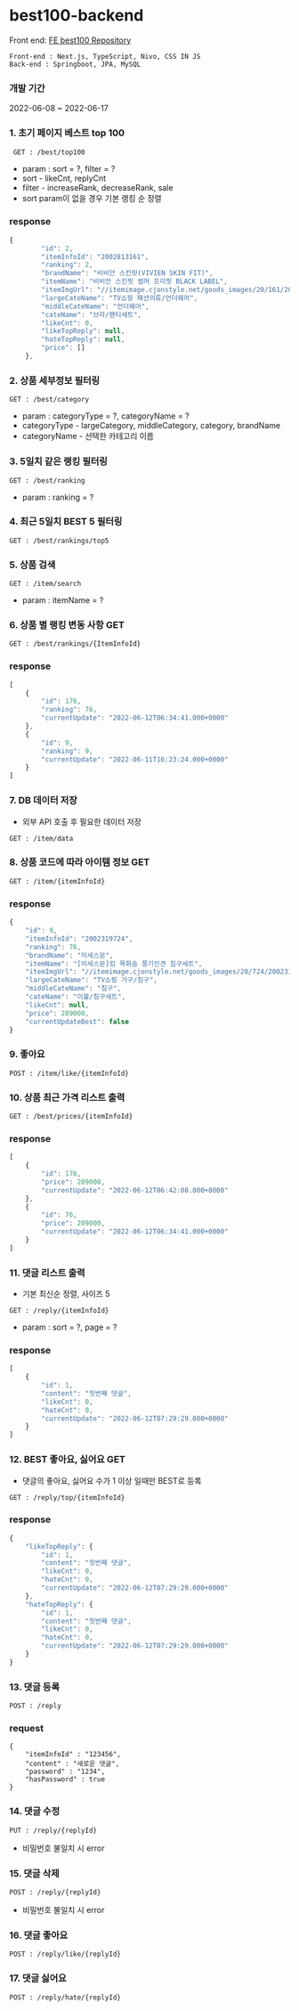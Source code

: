 # best100-backend 

Front end: [FE best100 Repository](https://github.com/choieunii/best100-frontend)

```
Front-end : Next.js, TypeScript, Nivo, CSS IN JS
Back-end : Springboot, JPA, MySQL
```

### 개발 기간 
2022-06-08 ~ 2022-06-17

### 1. 초기 페이지 베스트 top 100
```
 GET : /best/top100 
```

* param : sort = ?, filter = ?
* sort - likeCnt, replyCnt       
* filter - increaseRank, decreaseRank, sale
* sort param이 없을 경우 기본 랭킹 순 정렬

### response
```jsx
{
        "id": 2,
        "itemInfoId": "2002813161",
        "ranking": 2,
        "brandName": "비비안 스킨핏(VIVIEN SKIN FIT)",
        "itemName": "비비안 스킨핏 썸머 프리핏 BLACK LABEL",
        "itemImgUrl": "//itemimage.cjonstyle.net/goods_images/20/161/2002813161L.jpg",
        "largeCateName": "TV쇼핑 패션의류/언더웨어",
        "middleCateName": "언더웨어",
        "cateName": "브라/팬티세트",
        "likeCnt": 0,
        "likeTopReply": null,
        "hateTopReply": null,
        "price": []
    },
```

### 2. 상품 세부정보 필터링
```
GET : /best/category
```
* param : categoryType = ?, categoryName = ?
* categoryType - largeCategory, middleCategory, category, brandName      
* categoryName - 선택한 카테고리 이름

### 3. 5일치 같은 랭킹 필터링
```
GET : /best/ranking
```
* param : ranking = ?

### 4. 최근 5일치 BEST 5 필터링
```
GET : /best/rankings/top5
```
### 5. 상품 검색
```
GET : /item/search
```
* param : itemName = ?

### 6. 상품 별 랭킹 변동 사항 GET
```
GET : /best/rankings/{ItemInfoId}
```
### response
```jsx
[
    {
        "id": 176,
        "ranking": 76,
        "currentUpdate": "2022-06-12T06:34:41.000+0000"
    },
    {
        "id": 9,
        "ranking": 9,
        "currentUpdate": "2022-06-11T16:23:24.000+0000"
    }
]
```

### 7. DB 데이터 저장
* 외부 API 호출 후 필요한 데이터 저장
```
GET : /item/data
```
### 8. 상품 코드에 따라 아이템 정보 GET
```
GET : /item/{itemInfoId}
```
### response
```jsx
{
    "id": 9,
    "itemInfoId": "2002319724",
    "ranking": 76,
    "brandName": "미세스문",
    "itemName": "[미세스문]킹 목화솜 풍기인견 침구세트",
    "itemImgUrl": "//itemimage.cjonstyle.net/goods_images/20/724/2002319724L.jpg",
    "largeCateName": "TV쇼핑 가구/침구",
    "middleCateName": "침구",
    "cateName": "이불/침구세트",
    "likeCnt": null,
    "price": 209000,
    "currentUpdateBest": false
}
```

### 9.  좋아요
```
POST : /item/like/{itemInfoId}
```
### 10. 상품 최근 가격 리스트 출력
```
GET : /best/prices/{itemInfoId}
```
### response
```jsx
[
    {
        "id": 176,
        "price": 209000,
        "currentUpdate": "2022-06-12T06:42:08.000+0000"
    },
    {
        "id": 76,
        "price": 209000,
        "currentUpdate": "2022-06-12T06:34:41.000+0000"
    }
]
```

### 11. 댓글 리스트 출력 
* 기본 최신순 정렬, 사이즈 5
```
GET : /reply/{itemInfoId}
```
* param : sort = ?, page = ?
### response
```jsx
[
    {
        "id": 1,
        "content": "첫번째 댓글",
        "likeCnt": 0,
        "hateCnt": 0,
        "currentUpdate": "2022-06-12T07:29:29.000+0000"
    }
]
```

### 12. BEST 좋아요, 싫어요 GET 
* 댓글의 좋아요, 싫어요 수가 1 이상 일때만 BEST로 등록
```
GET : /reply/top/{itemInfoId} 
```
### response
```jsx
{
    "likeTopReply": {
        "id": 1,
        "content": "첫번째 댓글",
        "likeCnt": 0,
        "hateCnt": 0,
        "currentUpdate": "2022-06-12T07:29:29.000+0000"
    },
    "hateTopReply": {
        "id": 1,
        "content": "첫번째 댓글",
        "likeCnt": 0,
        "hateCnt": 0,
        "currentUpdate": "2022-06-12T07:29:29.000+0000"
    }
}
```

### 13. 댓글 등록
```
POST : /reply 
```
### request
```
{
    "itemInfoId" : "123456",
    "content" : "새로운 댓글",
    "password" : "1234",
    "hasPassword" : true
}
```


### 14. 댓글 수정
```
PUT : /reply/{replyId}
```

* 비밀번호 불일치 시 error


### 15. 댓글 삭제
```
POST : /reply/{replyId}
```
* 비밀번호 불일치 시 error
 
### 16. 댓글 좋아요
```
POST : /reply/like/{replyId}
```
### 17. 댓글 싫어요
```
POST : /reply/hate/{replyId}
```
